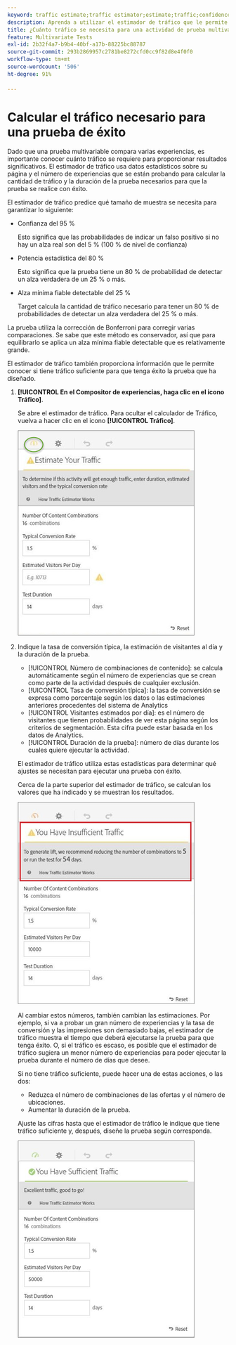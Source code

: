 ```yaml
---
keyword: traffic estimate;traffic estimator;estimate;traffic;confidence;statistical power;lift;bonferroni;conversion rate;visitors per day;duration
description: Aprenda a utilizar el estimador de tráfico que le permite saber si tiene tráfico suficiente para el Adobe [!DNL Target] Prueba multivariable para realizar correctamente.
title: ¿Cuánto tráfico se necesita para una actividad de prueba multivariable (MVT)?
feature: Multivariate Tests
exl-id: 2b32f4a7-b9b4-40bf-a17b-88225bc88787
source-git-commit: 293b2869957c2781be8272cfd0cc9f82d8e4f0f0
workflow-type: tm+mt
source-wordcount: '506'
ht-degree: 91%

---
```


# Calcular el tráfico necesario para una prueba de éxito

Dado que una prueba multivariable compara varias experiencias, es importante conocer cuánto tráfico se requiere para proporcionar resultados significativos. El estimador de tráfico usa datos estadísticos sobre su página y el número de experiencias que se están probando para calcular la cantidad de tráfico y la duración de la prueba necesarios para que la prueba se realice con éxito.

El estimador de tráfico predice qué tamaño de muestra se necesita para garantizar lo siguiente:

* Confianza del 95 %

   Esto significa que las probabilidades de indicar un falso positivo si no hay un alza real son del 5 % (100 % de nivel de confianza)
* Potencia estadística del 80 %

   Esto significa que la prueba tiene un 80 % de probabilidad de detectar un alza verdadera de un 25 % o más.
* Alza mínima fiable detectable del 25 %

   Target calcula la cantidad de tráfico necesario para tener un 80 % de probabilidades de detectar un alza verdadera del 25 % o más.

La prueba utiliza la corrección de Bonferroni para corregir varias comparaciones. Se sabe que este método es conservador, así que para equilibrarlo se aplica un alza mínima fiable detectable que es relativamente grande.

El estimador de tráfico también proporciona información que le permite conocer si tiene tráfico suficiente para que tenga éxito la prueba que ha diseñado.

1. **[!UICONTROL En el Compositor de experiencias, haga clic en el icono Tráfico]**.

   Se abre el estimador de tráfico. Para ocultar el calculador de Tráfico, vuelva a hacer clic en el icono **[!UICONTROL Tráfico]**.

   ![estimatorempty image](assets/estimatorempty.png)

1. Indique la tasa de conversión típica, la estimación de visitantes al día y la duración de la prueba.

   * [!UICONTROL Número de combinaciones de contenido]: se calcula automáticamente según el número de experiencias que se crean como parte de la actividad después de cualquier exclusión.
   * [!UICONTROL Tasa de conversión típica]: la tasa de conversión se expresa como porcentaje según los datos o las estimaciones anteriores procedentes del sistema de Analytics
   * [!UICONTROL Visitantes estimados por día]: es el número de visitantes que tienen probabilidades de ver esta página según los criterios de segmentación. Esta cifra puede estar basada en los datos de Analytics.
   * [!UICONTROL Duración de la prueba]: número de días durante los cuales quiere ejecutar la actividad.

   El estimador de tráfico utiliza estas estadísticas para determinar qué ajustes se necesitan para ejecutar una prueba con éxito.

   Cerca de la parte superior del estimador de tráfico, se calculan los valores que ha indicado y se muestran los resultados.

   ![estimador: imagen insuficiente](assets/estimatorinsufficient.png)

   Al cambiar estos números, también cambian las estimaciones. Por ejemplo, si va a probar un gran número de experiencias y la tasa de conversión y las impresiones son demasiado bajas, el estimador de tráfico muestra el tiempo que deberá ejecutarse la prueba para que tenga éxito. O, si el tráfico es escaso, es posible que el estimador de tráfico sugiera un menor número de experiencias para poder ejecutar la prueba durante el número de días que desee.

   Si no tiene tráfico suficiente, puede hacer una de estas acciones, o las dos:

   * Reduzca el número de combinaciones de las ofertas y el número de ubicaciones.
   * Aumentar la duración de la prueba.

   Ajuste las cifras hasta que el estimador de tráfico le indique que tiene tráfico suficiente y, después, diseñe la prueba según corresponda.

   ![imagen estimmatorok](assets/estimatorok.png)
